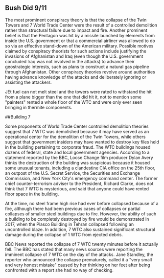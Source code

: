 ## Bush Did 9/11

The most prominent conspiracy theory is that the collapse of the Twin Towers and 7 World Trade Center were the result of a controlled demolition rather than structural failure due to impact and fire. Another prominent belief is that the Pentagon was hit by a missile launched by elements from inside the U.S. government or that a commercial airliner was allowed to do so via an effective stand-down of the American military. Possible motives claimed by conspiracy theorists for such actions include justifying the invasions of Afghanistan and Iraq (even though the U.S. government concluded Iraq was not involved in the attacks) to advance their geostrategic interests, such as plans to construct a natural gas pipeline through Afghanistan. Other conspiracy theories revolve around authorities having advance knowledge of the attacks and deliberately ignoring or assisting the attackers.

JEt fuel can not melt steel and the towers were rated to withstand the hit from a plane bigger than the one that did hit it, not to mention some "painters" rented a whole floor of the WTC and were only ever seen bringing in thermite components. 

##Building 7
 
Some proponents of World Trade Center controlled demolition theories suggest that 7 WTC was demolished because it may have served as an operational center for the demolition of the Twin Towers, while others suggest that government insiders may have wanted to destroy key files held in the building pertaining to corporate fraud. The WTC buildings housed dozens of federal, state and local government agencies. According to a statement reported by the BBC, Loose Change film producer Dylan Avery thinks the destruction of the building was suspicious because it housed some unusual tenants, including a clandestine CIA office on the 25th floor, an outpost of the U.S. Secret Service, the Securities and Exchange Commission, and New York City's emergency command center. The former chief counter-terrorism adviser to the President, Richard Clarke, does not think that 7 WTC is mysterious, and said that anyone could have rented floor space in the building.

At the time, no steel frame high rise had ever before collapsed because of a fire, although there had been previous cases of collapses or partial collapses of smaller steel buildings due to fire. However, the ability of such a building to be completely destroyed by fire would be demonstrated in 2017, when the Plasco Building in Tehran collapsed following an uncontrolled blaze. In addition, 7 WTC also sustained significant structural damage during the collapse of 1 WTC from ejected debris.

BBC News reported the collapse of 7 WTC twenty minutes before it actually fell. The BBC has stated that many news sources were reporting the imminent collapse of 7 WTC on the day of the attacks. Jane Standley, the reporter who announced the collapse prematurely, called it a "very small and very honest mistake" caused by her thinking on her feet after being confronted with a report she had no way of checking.
